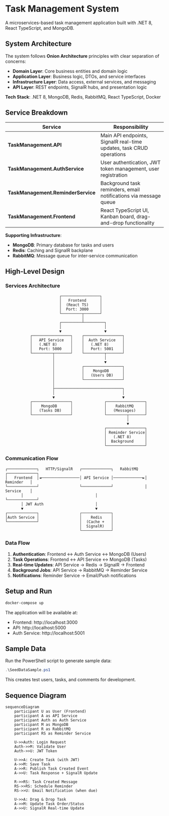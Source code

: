 # Task Management System

A microservices-based task management application built with .NET 8, React TypeScript, and MongoDB.

## System Architecture

The system follows **Onion Architecture** principles with clear separation of concerns:

- **Domain Layer**: Core business entities and domain logic
- **Application Layer**: Business logic, DTOs, and service interfaces  
- **Infrastructure Layer**: Data access, external services, and messaging
- **API Layer**: REST endpoints, SignalR hubs, and presentation logic

**Tech Stack**: .NET 8, MongoDB, Redis, RabbitMQ, React TypeScript, Docker

## Service Breakdown

| Service | Responsibility |
|---------|----------------|
| **TaskManagement.API** | Main API endpoints, SignalR real-time updates, task CRUD operations |
| **TaskManagement.AuthService** | User authentication, JWT token management, user registration |
| **TaskManagement.ReminderService** | Background task reminders, email notifications via message queue |
| **TaskManagement.Frontend** | React TypeScript UI, Kanban board, drag-and-drop functionality |

**Supporting Infrastructure**:
- **MongoDB**: Primary database for tasks and users
- **Redis**: Caching and SignalR backplane
- **RabbitMQ**: Message queue for inter-service communication

## High-Level Design

### Services Architecture
```
                        ┌─────────────────┐
                        │   Frontend      │
                        │  (React TS)     │
                        │  Port: 3000     │
                        └─────────┬───────┘
                                  │
                        ┌─────────┴─────────┐
                        │                   │
                        ▼                   ▼
           ┌─────────────────┐    ┌─────────────────┐
           │   API Service   │    │  Auth Service   │
           │   (.NET 8)      │    │   (.NET 8)      │
           │   Port: 5000    │    │   Port: 5001    │
           └─────────┬───────┘    └─────────┬───────┘
                     │                      │
                     │                      ▼
                     │            ┌─────────────────┐
                     │            │    MongoDB      │
                     │            │   (Users DB)    │
                     │            └─────────────────┘
                     │
                     ├──────────────────────────────┐
                     │                              │
                     ▼                              ▼
           ┌─────────────────┐              ┌─────────────────┐
           │    MongoDB      │              │    RabbitMQ     │
           │   (Tasks DB)    │              │   (Messages)    │
           └─────────────────┘              └─────────┬───────┘
                                                      │
                                                      ▼
                                            ┌─────────────────┐
                                            │ Reminder Service│
                                            │   (.NET 8)      │
                                            │  Background     │
                                            └─────────────────┘
```

### Communication Flow
```
┌─────────────┐   HTTP/SignalR   ┌─────────────┐   RabbitMQ   ┌─────────────┐
│   Frontend  │◄─────────────────│ API Service │─────────────►│  Reminder   │
└─────────────┘                  └─────────────┘              │  Service    │
       │                                │                     └─────────────┘
       │ JWT Auth                       │
       ▼                                ▼
┌─────────────┐                  ┌─────────────┐
│Auth Service │                  │    Redis    │
└─────────────┘                  │  (Cache +   │
                                 │  SignalR)   │
                                 └─────────────┘
```

### Data Flow
1. **Authentication**: Frontend ↔ Auth Service ↔ MongoDB (Users)
2. **Task Operations**: Frontend ↔ API Service ↔ MongoDB (Tasks)
3. **Real-time Updates**: API Service → Redis → SignalR → Frontend
4. **Background Jobs**: API Service → RabbitMQ → Reminder Service
5. **Notifications**: Reminder Service → Email/Push notifications

## Setup and Run

```bash
docker-compose up
```

The application will be available at:
- Frontend: http://localhost:3000
- API: http://localhost:5000
- Auth Service: http://localhost:5001

## Sample Data

Run the PowerShell script to generate sample data:
```powershell
.\SeedDataSample.ps1
```

This creates test users, tasks, and comments for development.

## Sequence Diagram

```mermaid
sequenceDiagram
    participant U as User (Frontend)
    participant A as API Service
    participant Auth as Auth Service
    participant M as MongoDB
    participant R as RabbitMQ
    participant RS as Reminder Service
    
    U->>Auth: Login Request
    Auth->>M: Validate User
    Auth->>U: JWT Token
    
    U->>A: Create Task (with JWT)
    A->>M: Save Task
    A->>R: Publish Task Created Event
    A->>U: Task Response + SignalR Update
    
    R->>RS: Task Created Message
    RS->>RS: Schedule Reminder
    RS->>U: Email Notification (when due)
    
    U->>A: Drag & Drop Task
    A->>M: Update Task Order/Status
    A->>U: SignalR Real-time Update
```